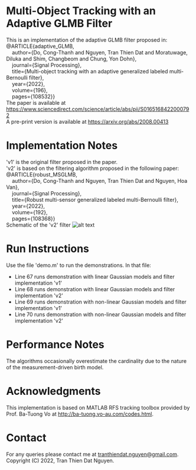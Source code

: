 # Multi-Object Tracking with an Adaptive GLMB Filter
This is an implementation of the adaptive GLMB filter proposed in:\
@ARTICLE{adaptive_GLMB, \
  &nbsp;&nbsp;&nbsp;&nbsp;author={Do, Cong-Thanh and Nguyen, Tran Thien Dat and Moratuwage, Diluka and Shim, Changbeom and Chung, Yon Dohn}, \
  &nbsp;&nbsp;&nbsp;&nbsp;journal={Signal Processing},  \
  &nbsp;&nbsp;&nbsp;&nbsp;title={Multi-object tracking with an adaptive generalized labeled multi-Bernoulli filter}, \
  &nbsp;&nbsp;&nbsp;&nbsp;year={2022},\
  &nbsp;&nbsp;&nbsp;&nbsp;volume={196},\
  &nbsp;&nbsp;&nbsp;&nbsp;pages={108532}}\
The paper is available at https://www.sciencedirect.com/science/article/abs/pii/S0165168422000792 \
A pre-print version is available at https://arxiv.org/abs/2008.00413
# Implementation Notes
'v1' is the original filter proposed in the paper. \
'v2' is based on the filtering algorithm proposed in the following paper: \
@ARTICLE{robust_MSGLMB, \
  &nbsp;&nbsp;&nbsp;&nbsp;author={Do, Cong-Thanh and Nguyen, Tran Thien Dat and Nguyen, Hoa Van}, \
  &nbsp;&nbsp;&nbsp;&nbsp;journal={Signal Processing},  \
  &nbsp;&nbsp;&nbsp;&nbsp;title={Robust multi-sensor generalized labeled multi-Bernoulli filter}, \
  &nbsp;&nbsp;&nbsp;&nbsp;year={2022},\
  &nbsp;&nbsp;&nbsp;&nbsp;volume={192},\
  &nbsp;&nbsp;&nbsp;&nbsp;pages={108368}}\
Schematic of the 'v2' filter
![alt text](https://github.com/TranThienDat-Nguyen/adaptive-GLMB/blob/main/v2_filter_schematic.jpg?raw=true)
# Run Instructions
Use the file 'demo.m' to run the demonstrations. In that file:
- Line 67 runs demonstration with linear Gaussian models and filter implementation 'v1' 
- Line 68 runs demonstration with linear Gaussian models and filter implementation 'v2' 
- Line 69 runs demonstration with non-linear Gaussian models and filter implementation 'v1' 
- Line 70 runs demonstration with non-linear Gaussian models and filter implementation 'v2' 
# Performance Notes
The algorithms occasionally overestimate the cardinality due to the nature of the measurement-driven birth model.
# Acknowledgments
This implementation is based on MATLAB RFS tracking toolbox provided by Prof. Ba-Tuong Vo at http://ba-tuong.vo-au.com/codes.html.
# Contact
For any queries please contact me at tranthiendat.nguyen@gmail.com.\
Copyright (C) 2022, Tran Thien Dat Nguyen.
